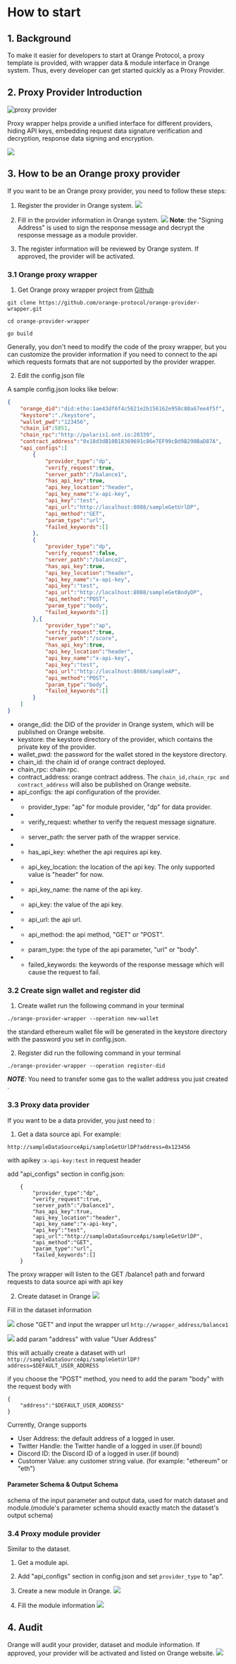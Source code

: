 # How to start

## 1. Background

To make it easier for developers to start at Orange Protocol, a proxy template is provided, with wrapper data & module interface in Orange system. Thus, every developer can get started quickly as a Proxy Provider.

## 2. Proxy Provider Introduction
![proxy provider](./images/proxy1.png)

Proxy wrapper helps provide a unified interface for different providers, hiding API keys, embedding request data signature verification and decryption, response data signing and encryption.

![](./images/proxy2.png)

## 3. How to be an Orange proxy provider
If you want to be an Orange proxy provider, you need to follow these steps:
1. Register the provider in Orange system.
   ![](./images/beProvider1.png)
2. Fill in the provider information in Orange system.
   ![](./images/beProvider2.png)
   **Note**: the "Signing Address" is used to sign the response message and decrypt the response message as a module provider.

3. The register information will be reviewed by Orange system. If approved, the provider will be activated.

### 3.1 Orange proxy wrapper
1. Get Orange proxy wrapper project from [Github](https://github.com/orange-protocol/orange-provider-wrapper)
```
git clone https://github.com/orange-protocol/orange-provider-wrapper.git

cd orange-provider-wrapper 

go build
```

Generally, you don't need to modify the code of the proxy wrapper, but you can customize the provider information if you need to connect to the api which requests formats that are not supported by the provider wrapper.

2. Edit the config.json file

A sample config.json looks like below:
```json
{
    "orange_did":"did:etho:1ae43df6f4c5621e2b156162e958c80a67ee4f5f",
    "keystore":"./keystore",
    "wallet_pwd":"123456",
    "chain_id":5851,
    "chain_rpc":"http://polaris1.ont.io:20339",
    "contract_address":"0x18d3dB10B18369691c86e7EF99cBd9B290BaD87A",
    "api_configs":[
        {
            "provider_type":"dp",
            "verify_request":true,
            "server_path":"/balance1",
            "has_api_key":true,
            "api_key_location":"header",
            "api_key_name":"x-api-key",
            "api_key":"test",
            "api_url":"http://localhost:8088/sampleGetUrlDP",
            "api_method":"GET",
            "param_type":"url",
            "failed_keywords":[]
        },
        {
            "provider_type":"dp",
            "verify_request":false,
            "server_path":"/balance2",
            "has_api_key":true,
            "api_key_location":"header",
            "api_key_name":"x-api-key",
            "api_key":"test",
            "api_url":"http://localhost:8088/sampleGetBodyDP",
            "api_method":"POST",
            "param_type":"body",
            "failed_keywords":[]
        },{
            "provider_type":"ap",
            "verify_request":true,
            "server_path":"/score",
            "has_api_key":true,
            "api_key_location":"header",
            "api_key_name":"x-api-key",
            "api_key":"test",
            "api_url":"http://localhost:8088/sampleAP",
            "api_method":"POST",
            "param_type":"body",
            "failed_keywords":[]
        }
    ]
}
```

- orange_did: the DID of the provider in Orange system, which will be published on Orange website.
- keystore: the keystore directory of the provider, which contains the private key of the provider.
- wallet_pwd: the password for the wallet stored in the keystore directory.
- chain_id: the chain id of orange contract deployed.
- chain_rpc: chain rpc.
- contract_address: orange contract address.
The ```chain_id,chain_rpc and contract_address``` will also be published on Orange website.
- api_configs: the api configuration of the provider.
- - provider_type: "ap" for module provider, "dp" for data provider.
- - verify_request: whether to verify the request message signature.
- - server_path: the server path of the wrapper service.
- - has_api_key: whether the api requires api key.
- - api_key_location: the location of the api key. The only supported value is "header" for now. 
- - api_key_name: the name of the api key.
- - api_key: the value of the api key.
- - api_url: the api url.
- - api_method: the api method, "GET" or "POST".
- - param_type: the type of the api parameter, "url" or "body".
- - failed_keywords: the keywords of the response message which will cause the request to fail.

### 3.2 Create sign wallet and register did
1. Create wallet
run the following command in your terminal   
```
./orange-provider-wrapper --operation new-wallet

```
the standard ethereum wallet file will be generated in the keystore directory with the password you set in config.json.

2. Register did
run the following command in your terminal   
```
./orange-provider-wrapper --operation register-did

```
***NOTE***: You need to transfer some gas to the wallet address you just created .

### 3.3 Proxy data provider
If you want to be a data provider, you just need to :
1. Get a data source api.
For example:
```
http://sampleDataSourceApi/sampleGetUrlDP?address=0x123456

```
with apikey :```x-api-key:test``` in request header

add "api_configs" section in config.json:
```
    {
        "provider_type":"dp",
        "verify_request":true,
        "server_path":"/balance1",
        "has_api_key":true,
        "api_key_location":"header",
        "api_key_name":"x-api-key",
        "api_key":"test",
        "api_url":"http://sampleDataSourceApi/sampleGetUrlDP",
        "api_method":"GET",
        "param_type":"url",
        "failed_keywords":[]
    }
```
The proxy wrapper will listen to the GET /balance1 path and forward requests to data source api with api key 

2. Create dataset in Orange
![](./images/beProvider3.png)

Fill in the dataset information

![](./images/beProvider4.png)
chose "GET" and input the wrapper url ```http://wrapper_address/balance1```

![](./images/beProvider5.png)
add param "address" with value "User Address"

this will actually create a dataset with url ```http://sampleDataSourceApi/sampleGetUrlDP?address=$DEFAULT_USER_ADDRESS```

if you choose the "POST" method, you need to add the param "body" with the request body with 
```
{
    "address":"$DEFAULT_USER_ADDRESS"
}
```
Currently, Orange supports
- User Address: the default address of a logged in user.
- Twitter Handle: the Twitter handle of a logged in user.(if bound)
- Discord ID: the Discord ID of a logged in user.(if bound)
- Customer Value: any customer string value. (for example: "ethereum" or "eth")

#### Parameter Schema & Output Schema
schema of the input parameter and output data, used for match dataset and module.(module's parameter schema should exactly match the dataset's output schema)

### 3.4 Proxy module provider
Similar to the dataset.
1. Get a module api.
2. Add "api_configs" section in config.json and set ```provider_type``` to "ap".

3. Create a new module in Orange.
 ![](./images/beProvider6.png)
4. Fill the module information
 ![](./images/beProvider7.png)

 ## 4. Audit
 Orange will audit your provider, dataset and module information. If approved, your provider will be activated and listed on Orange website.
 ![](./images/beProvider8.png)